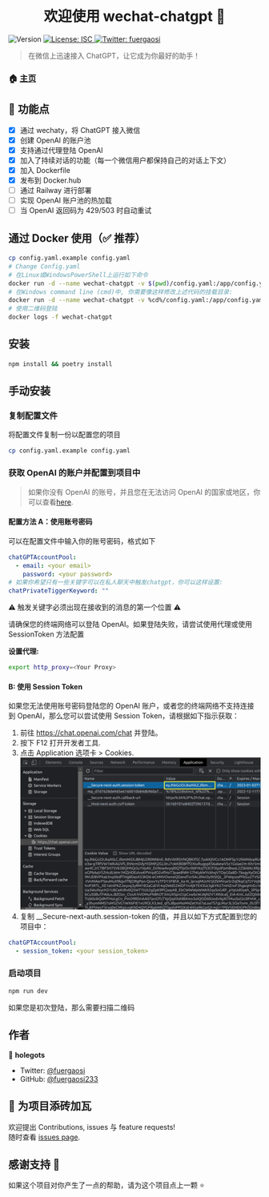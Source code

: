 <h1 align="center">欢迎使用 wechat-chatgpt 👋</h1>
<p>
  <img alt="Version" src="https://img.shields.io/badge/version-1.0.0-blue.svg?cacheSeconds=2592000" />
  <a href="#" target="_blank">
    <img alt="License: ISC" src="https://img.shields.io/badge/License-ISC-yellow.svg" />
  </a>
  <a href="https://twitter.com/fuergaosi" target="_blank">
    <img alt="Twitter: fuergaosi" src="https://img.shields.io/twitter/follow/fuergaosi.svg?style=social" />
  </a>
</p>

> 在微信上迅速接入 ChatGPT，让它成为你最好的助手！

### 🏠 [主页](https://github.com/fuergaosi233/wechat-chatgpt/blob/main/README_ZH.md)

## 🌟 功能点

- [x] 通过 wechaty，将 ChatGPT 接入微信
- [x] 创建 OpenAI 的账户池
- [x] 支持通过代理登陆 OpenAI
- [x] 加入了持续对话的功能（每一个微信用户都保持自己的对话上下文）
- [x] 加入 Dockerfile
- [x] 发布到 Docker.hub
- [ ] 通过 Railway 进行部署
- [ ] 实现 OpenAI 账户池的热加载
- [ ] 当 OpenAI 返回码为 429/503 时自动重试

## 通过 Docker 使用（✅ 推荐）

```sh
cp config.yaml.example config.yaml
# Change Config.yaml
# 在Linux或WindowsPowerShell上运行如下命令
docker run -d --name wechat-chatgpt -v $(pwd)/config.yaml:/app/config.yaml holegots/wechat-chatgpt:latest
# 在Windows command line (cmd)中, 你需要像这样修改上述代码的挂载目录:
docker run -d --name wechat-chatgpt -v %cd%/config.yaml:/app/config.yaml holegots/wechat-chatgpt:latest
# 使用二维码登陆
docker logs -f wechat-chatgpt
```

## 安装

```sh
npm install && poetry install
```

## 手动安装

### 复制配置文件

将配置文件复制一份以配置您的项目

```sh
cp config.yaml.example config.yaml
```

### 获取 OpenAI 的账户并配置到项目中

> 如果你没有 OpenAI 的账号，并且您在无法访问 OpenAI 的国家或地区，你可以查看[here](https://mirror.xyz/boxchen.eth/9O9CSqyKDj4BKUIil7NC1Sa1LJM-3hsPqaeW_QjfFBc).

#### **配置方法 A：使用账号密码**

可以在配置文件中输入你的账号密码，格式如下

```yaml
chatGPTAccountPool:
  - email: <your email>
    password: <your password>
# 如果你希望只有一些关键字可以在私人聊天中触发chatgpt，你可以这样设置:
chatPrivateTiggerKeyword: ""
```

⚠️ 触发关键字必须出现在接收到的消息的第一个位置
⚠️

请确保您的终端网络可以登陆 OpenAI。如果登陆失败，请尝试使用代理或使用 SessionToken 方法配置

**设置代理:**

```sh
export http_proxy=<Your Proxy>
```

#### **B: 使用 Session Token**

如果您无法使用账号密码登陆您的 OpenAI 账户，或者您的终端网络不支持连接到 OpenAI，那么您可以尝试使用 Session Token，请根据如下指示获取：

1. 前往 https://chat.openai.com/chat 并登陆。
2. 按下 F12 打开开发者工具.
3. 点击 Application 选项卡 > Cookies.
   ![image](docs/images/session-token.png)
4. 复制 \_\_Secure-next-auth.session-token 的值，并且以如下方式配置到您的项目中：

```yaml
chatGPTAccountPool:
  - session_token: <your session_token>
```

### 启动项目

```sh
npm run dev
```

如果您是初次登陆，那么需要扫描二维码

## 作者

👤 **holegots**

- Twitter: [@fuergaosi](https://twitter.com/fuergaosi)
- GitHub: [@fuergaosi233](https://github.com/fuergaosi233)

## 🤝 为项目添砖加瓦

欢迎提出 Contributions, issues 与 feature requests!<br />随时查看 [issues page](https://github.com/fuergaosi233/wechat-chatgpt/issues).

## 感谢支持 🙏

如果这个项目对你产生了一点的帮助，请为这个项目点上一颗 ⭐️
